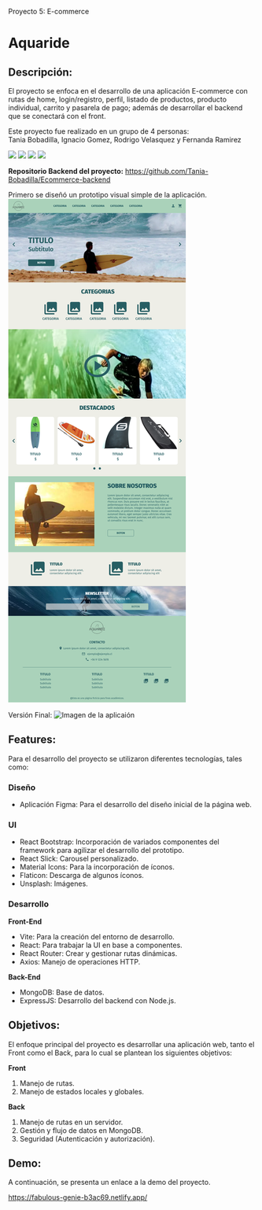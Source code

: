 Proyecto 5: E-commerce
# Aquaride

## **Descripción:**
El proyecto se enfoca en el desarrollo de una aplicación E-commerce con rutas de home, login/registro, perfil, listado de productos, producto individual, carrito y pasarela de pago; además de desarrollar el backend que se conectará con el front.

Este proyecto fue realizado en un grupo de 4 personas: <br>
Tania Bobadilla, Ignacio Gomez, Rodrigo Velasquez y Fernanda Ramirez 

[<img src="https://github.com/Tania-Bobadilla.png" width="60px;"/>](https://github.com/Tania-Bobadilla)
[<img src="https://github.com/IgnacioAndres07.png" width="60px;"/>](https://github.com/IgnacioAndres07)
[<img src="https://github.com/Gruman670.png" width="60px;"/>](https://github.com/Gruman670)
[<img src="https://github.com/FerRamirez99.png" width="60px;"/>](https://github.com/FerRamirez99)

**Repositorio Backend del proyecto:** 
https://github.com/Tania-Bobadilla/Ecommerce-backend

Primero se diseñó un prototipo visual simple de la aplicación.
![Imagen del prototipo de diseño de la aplicaión](./public/readme/Design.png)

Versión Final:
![Imagen de la aplicaión](./public/readme/final.png)

## **Features:**
Para el desarrollo del proyecto se utilizaron diferentes tecnologías, tales como:

### **Diseño**
- Aplicación Figma: Para el desarrollo del diseño inicial de la página web.

### **UI**
- React Bootstrap: Incorporación de variados componentes del framework para agilizar el desarrollo del prototipo.
- React Slick: Carousel personalizado.
- Material Icons: Para la incorporación de íconos.
- Flaticon: Descarga de algunos íconos.
- Unsplash: Imágenes.

### **Desarrollo**
**Front-End**
- Vite: Para la creación del entorno de desarrollo.
- React: Para trabajar la UI en base a componentes.
- React Router: Crear y gestionar rutas dinámicas.
- Axios: Manejo de operaciones HTTP.

**Back-End**
- MongoDB: Base de datos.
- ExpressJS: Desarrollo del backend con Node.js.

## **Objetivos:**
El enfoque principal del proyecto es desarrollar una aplicación web, tanto el Front como el Back, para lo cual se plantean los siguientes objetivos:

**Front**
1. Manejo de rutas.
2. Manejo de estados locales y globales.

**Back**
1. Manejo de rutas en un servidor.
2. Gestión y flujo de datos en MongoDB.
3. Seguridad (Autenticación y autorización).

## **Demo:**
A continuación, se presenta un enlace a la demo del proyecto.

https://fabulous-genie-b3ac69.netlify.app/
